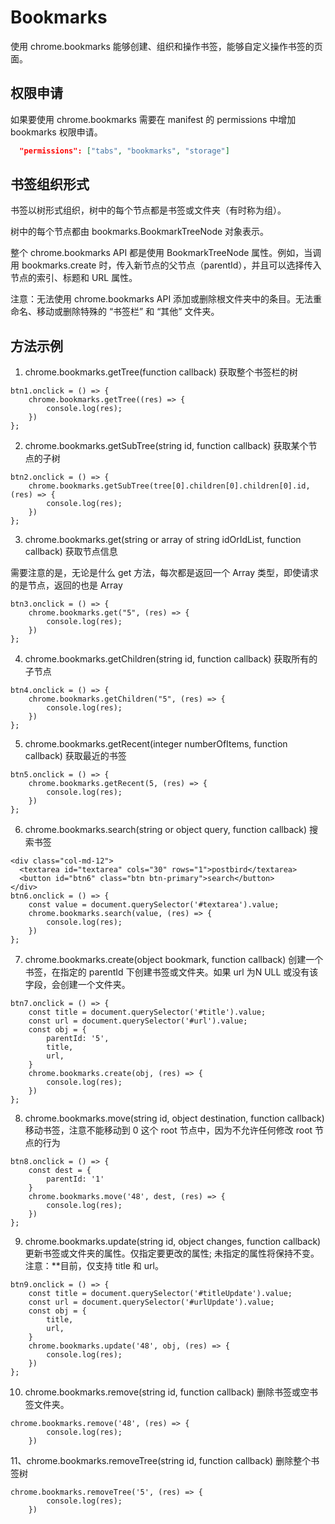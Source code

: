 # Bookmarks

使用 chrome.bookmarks 能够创建、组织和操作书签，能够自定义操作书签的页面。

## 权限申请

如果要使用 chrome.bookmarks 需要在 manifest 的 permissions 中增加 bookmarks 权限申请。

```JSON
  "permissions": ["tabs", "bookmarks", "storage"]
```

## 书签组织形式

书签以树形式组织，树中的每个节点都是书签或文件夹（有时称为组）。

树中的每个节点都由 bookmarks.BookmarkTreeNode 对象表示。

整个 chrome.bookmarks API 都是使用 BookmarkTreeNode 属性。例如，当调用 bookmarks.create 时，传入新节点的父节点（parentId），并且可以选择传入节点的索引、标题和 URL 属性。

注意：无法使用 chrome.bookmarks API 添加或删除根文件夹中的条目。无法重命名、移动或删除特殊的 “书签栏” 和 “其他” 文件夹。

## 方法示例

1. chrome.bookmarks.getTree(function callback)
获取整个书签栏的树

```JS
btn1.onclick = () => {
    chrome.bookmarks.getTree((res) => {
        console.log(res);
    })
};
```

2. chrome.bookmarks.getSubTree(string id, function callback)
获取某个节点的子树

```JS
btn2.onclick = () => {
    chrome.bookmarks.getSubTree(tree[0].children[0].children[0].id, (res) => {
        console.log(res);
    })
};
```

3. chrome.bookmarks.get(string or array of string idOrIdList, function callback)
获取节点信息

需要注意的是，无论是什么 get 方法，每次都是返回一个 Array 类型，即使请求的是节点，返回的也是 Array

```JS
btn3.onclick = () => {
    chrome.bookmarks.get("5", (res) => {
        console.log(res);
    })
};
```

4. chrome.bookmarks.getChildren(string id, function callback)
获取所有的子节点

```JS
btn4.onclick = () => {
    chrome.bookmarks.getChildren("5", (res) => {
        console.log(res);
    })
};
```

5. chrome.bookmarks.getRecent(integer numberOfItems, function callback)
获取最近的书签

```JS
btn5.onclick = () => {
    chrome.bookmarks.getRecent(5, (res) => {
        console.log(res);
    })
};
```

6. chrome.bookmarks.search(string or object query, function callback)
搜索书签

```JS
<div class="col-md-12">
  <textarea id="textarea" cols="30" rows="1">postbird</textarea>
  <button id="btn6" class="btn btn-primary">search</button>
</div>
btn6.onclick = () => {
    const value = document.querySelector('#textarea').value;
    chrome.bookmarks.search(value, (res) => {
        console.log(res);
    })
};
```

7. chrome.bookmarks.create(object bookmark, function callback)
创建一个书签，在指定的 parentId 下创建书签或文件夹。如果 url 为N ULL 或没有该字段，会创建一个文件夹。

```JS
btn7.onclick = () => {
    const title = document.querySelector('#title').value;
    const url = document.querySelector('#url').value;
    const obj = {
        parentId: '5',
        title,
        url,
    }
    chrome.bookmarks.create(obj, (res) => {
        console.log(res);
    })
};
```

8. chrome.bookmarks.move(string id, object destination, function callback)
移动书签，注意不能移动到 0 这个 root 节点中，因为不允许任何修改 root 节点的行为

```JS
btn8.onclick = () => {
    const dest = {
        parentId: '1'
    }
    chrome.bookmarks.move('48', dest, (res) => {
        console.log(res);
    })
};
```

9. chrome.bookmarks.update(string id, object changes, function callback)
更新书签或文件夹的属性。仅指定要更改的属性; 未指定的属性将保持不变。注意：**目前，仅支持 title 和 url。

```JS
btn9.onclick = () => {
    const title = document.querySelector('#titleUpdate').value;
    const url = document.querySelector('#urlUpdate').value;
    const obj = {
        title,
        url,
    }
    chrome.bookmarks.update('48', obj, (res) => {
        console.log(res);
    })
};
```

10. chrome.bookmarks.remove(string id, function callback)
删除书签或空书签文件夹。

```JS
chrome.bookmarks.remove('48', (res) => {
        console.log(res);
    })
```

11、chrome.bookmarks.removeTree(string id, function callback)
删除整个书签树

```JS
chrome.bookmarks.removeTree('5', (res) => {
        console.log(res);
    })
```
